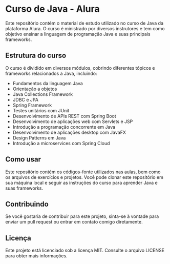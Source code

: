 # Curso de Java - Alura

Este repositório contém o material de estudo utilizado no curso de Java da plataforma Alura. O curso é ministrado por diversos instrutores e tem como objetivo ensinar a linguagem de programação Java e suas principais frameworks.

## Estrutura do curso

O curso é dividido em diversos módulos, cobrindo diferentes tópicos e frameworks relacionados a Java, incluindo:

- Fundamentos da linguagem Java
- Orientação a objetos
- Java Collections Framework
- JDBC e JPA
- Spring Framework
- Testes unitários com JUnit
- Desenvolvimento de APIs REST com Spring Boot
- Desenvolvimento de aplicações web com Servlets e JSP
- Introdução a programação concorrente em Java
- Desenvolvimento de aplicações desktop com JavaFX
- Design Patterns em Java
- Introdução a microservices com Spring Cloud

## Como usar

Este repositório contém os códigos-fonte utilizados nas aulas, bem como os arquivos de exercícios e projetos. Você pode clonar este repositório em sua máquina local e seguir as instruções do curso para aprender Java e suas frameworks.

## Contribuindo

Se você gostaria de contribuir para este projeto, sinta-se à vontade para enviar um pull request ou entrar em contato comigo diretamente.

## Licença

Este projeto está licenciado sob a licença MIT. Consulte o arquivo LICENSE para obter mais informações. 